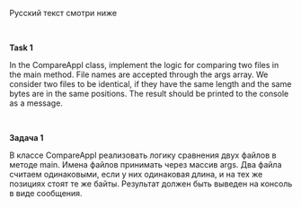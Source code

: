 Русский текст смотри ниже

<br/>

**Task 1**

In the CompareAppl class, implement the logic for comparing two files in the main method.
File names are accepted through the args array. We consider two files to be identical,
if they have the same length and the same bytes are in the same positions.
The result should be printed to the console as a message.

<br/>

**Задача 1**

В классе CompareAppl реализовать логику сравнения двух файлов в методе main. 
Имена файлов принимать через массив args. Два файла считаем одинаковыми, 
если у них одинаковая длина, и на тех же позициях стоят те же байты. 
Результат должен быть выведен на консоль в виде сообщения.